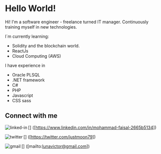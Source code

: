 # Hello World!

Hi! I'm a software engineer - freelance turned IT manager. Continuously training myself in new technologies.

I´m currently learning:
* Solidity and the blockchain world.
* ReactJs
* Cloud Computing (AWS) 

I have experience in
* Oracle PLSQL
* .NET framework
* C#
* PHP
* Javascript
* CSS sass


## Connect with me

[<img align="left" alt="linked-in" src="[https://img.shields.io/badge/linkedin-%230077B5.svg?&style=for-the-badge&logo=linkedin&logoColor=white]" />]
([https://www.linkedin.com/in/mohammad-faisal-2665b5134])

[<img align="left" alt="twitter" src="[https://img.shields.io/badge/twitter-%231DA1F2.svg?&style=for-the-badge&logo=twitter&logoColor=white]" />]
([https://twitter.com/justmoon79])

[<img align="left" alt="gmail" src="[https://img.shields.io/badge/-GMAIL-red?&logo=gmail&logoColor=white]" />]
([mailto:lunavictor@gmail.com])

